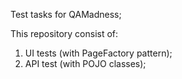 Test tasks for QAMadness;

This repository consist of:

1. UI tests (with PageFactory pattern);
2. API test (with POJO classes);
